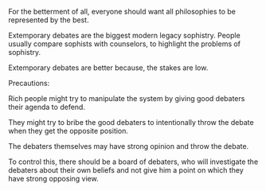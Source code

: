 For the betterment of all, everyone should want all philosophies to be represented by the best.

Extemporary debates are the biggest modern legacy sophistry. People usually compare sophists with counselors, to highlight the problems of sophistry.

Extemporary debates are better because, the stakes are low. 

Precautions:

Rich people might try to manipulate the system by giving good debaters their agenda to defend. 

They might try to bribe the good debaters to intentionally throw the debate when they get the opposite position. 

The debaters themselves may have strong opinion and throw the debate.

To control this, there should be a board of debaters, who will investigate the debaters about their own beliefs and not give him a point on which they have strong opposing view.